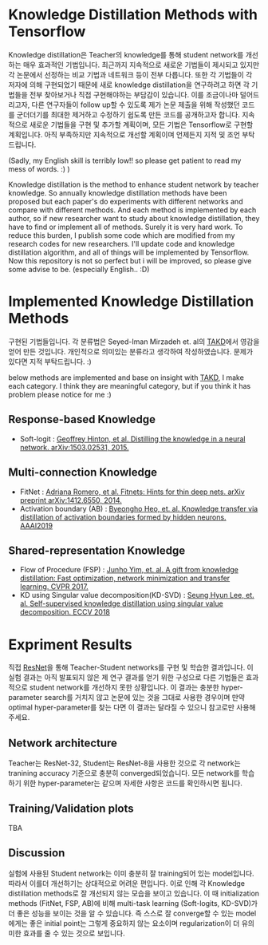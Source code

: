# Knowledge Distillation Methods with Tensorflow
Knowledge distillation은 Teacher의 knowledge를 통해 student network를 개선하는 매우 효과적인 기법입니다.
최근까지 지속적으로 새로운 기법들이 제시되고 있지만 각 논문에서 선정하는 비교 기법과 네트워크 등이 전부 다릅니다.
또한 각 기법들이 각 저자에 의해 구현되었기 때문에 새로 knowledge distillation을 연구하려고 하면 각 기법들을 전부 찾아보거나 직접 구현해야하는 부담감이 있습니다.
이를 조금이나마 덜어드리고자, 다른 연구자들이 follow up할 수 있도록 제가 논문 제출을 위해 작성했던 코드를 군더더기를 최대한 제거하고 수정하기 쉽도록 만든 코드를 공개하고자 합니다.
지속적으로 새로운 기법들을 구현 및 추가할 계획이며, 모든 기법은 Tensorflow로 구현할 계획입니다.
아직 부족하지만 지속적으로 개선할 계획이며 언제든지 지적 및 조언 부탁드립니다.

(Sadly, my English skill is terribly low!! so please get patient to read my mess of words. :) )

Knowledge distillation is the method to enhance student network by teacher knowledge.
So annually knowledge distillation methods have been proposed but each paper's do experiments with different networks and compare with different methods.
And each method is implemented by each author, so if new researcher want to study about knowledge distillation, they have to find or implement all of methods. Surely it is very hard work.
To reduce this burden, I publish some code which are modified from my research codes for new researchers.
I'll update code and knowledge distillation algorithm, and all of things will be implemented by Tensorflow.
Now this repository is not so perfect but i will be improved, so please give some advise to be. (especially English.. :D)

# Implemented Knowledge Distillation Methods
구현된 기법들입니다. 각 분류법은 Seyed-Iman Mirzadeh et. al의 [TAKD](https://arxiv.org/abs/1902.03393)에서 영감을 얻어 만든 것입니다.
개인적으로 의미있는 분류라고 생각하여 작성하였습니다. 문제가 있다면 지적 부탁드립니다. :)

below methods are implemented and base on insight with [TAKD](https://arxiv.org/abs/1902.03393), I make each category. I think they are meaningful category, but if you think it has problem please notice for me :)

## Response-based Knowledge
- Soft-logit : [Geoffrey Hinton, et al. Distilling the knowledge in a neural network. arXiv:1503.02531, 2015.](https://arxiv.org/abs/1503.02531)

## Multi-connection Knowledge
- FitNet : [Adriana Romero, et al. Fitnets: Hints for thin deep nets. arXiv preprint arXiv:1412.6550, 2014.](https://arxiv.org/abs/1412.6550)
- Activation boundary (AB) : [Byeongho Heo, et. al. Knowledge transfer via distillation of activation boundaries formed by hidden neurons. AAAI2019](https://arxiv.org/abs/1811.03233)

## Shared-representation Knowledge
- Flow of Procedure (FSP) : [Junho Yim, et. al. A gift from knowledge distillation:
Fast optimization, network minimization and transfer learning. CVPR 2017.](http://openaccess.thecvf.com/content_cvpr_2017/html/Yim_A_Gift_From_CVPR_2017_paper.html)
- KD using Singular value decomposition(KD-SVD) : [Seung Hyun Lee, et. al. Self-supervised knowledge distillation using singular value decomposition. ECCV 2018](http://openaccess.thecvf.com/content_ECCV_2018/html/SEUNG_HYUN_LEE_Self-supervised_Knowledge_Distillation_ECCV_2018_paper.html)

# Expriment Results
직접 [ResNet](http://openaccess.thecvf.com/content_cvpr_2016/html/He_Deep_Residual_Learning_CVPR_2016_paper.html)을 통해 Teacher-Student networks를 구현 및 학습한 결과입니다.
이 실험 결과는 아직 발표되지 않은 제 연구 결과를 얻기 위한 구성으로 다른 기법들은 효과적으로 student network를 개선하지 못한 상황입니다.
이 결과는 충분한 hyper-parameter search를 거치지 않고 논문에 있는 것을 그대로 사용한 경우이며 만약 optimal hyper-parameter를 찾는 다면 이 결과는 달라질 수 있으니 참고로만 사용해주세요.

## Network architecture
Teacher는 ResNet-32, Student는 ResNet-8을 사용한 것으로 각 network는 tranining accuracy 기준으로 충분히 converged되었습니다.
모든 network를 학습하기 위한 hyper-parameter는 같으며 자세한 사항은 코드를 확인하시면 됩니다.

## Training/Validation plots
TBA

## Discussion
실험에 사용된 Student network는 이미 충분히 잘 training되어 있는 model입니다. 따라서 이를더 개선하기는 상대적으로 어려운 편입니다.
이로 인해 각 Knowledge distillation methods로 잘 개선되지 않는 모습을 보이고 있습니다.
이 때 initialization methods (FitNet, FSP, AB)에 비해 multi-task learning (Soft-logits, KD-SVD)가 더 좋은 성능을 보이는 것을 알 수 있습니다.
즉 스스로 잘 converge할 수 있는 model에게는 좋은 initial point는 그렇게 중요하지 않는 요소이며 regularization이 더 유의미한 효과를 줄 수 있는 것으로 보입니다.



